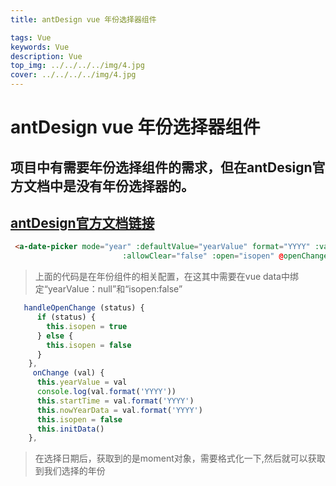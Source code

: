 ```yaml
---
title: antDesign vue 年份选择器组件

tags: Vue
keywords: Vue
description: Vue
top_img: ../../../../img/4.jpg
cover: ../../../../img/4.jpg
---
```


# antDesign vue 年份选择器组件
## 项目中有需要年份选择组件的需求，但在antDesign官方文档中是没有年份选择器的。
## [antDesign官方文档链接](https://www.antdv.com/docs/vue/introduce-cn/)

```html
 <a-date-picker mode="year" :defaultValue="yearValue" format="YYYY" :value="yearValue"
                         :allowClear="false" :open="isopen" @openChange="handleOpenChange" @panelChange="onChange" />
```
> 上面的代码是在年份组件的相关配置，在这其中需要在vue data中绑定“yearValue：null”和“isopen:false”

```js
   handleOpenChange (status) {
      if (status) {
        this.isopen = true
      } else {
        this.isopen = false
      }
    },
     onChange (val) {
      this.yearValue = val
      console.log(val.format('YYYY'))
      this.startTime = val.format('YYYY')
      this.nowYearData = val.format('YYYY')
      this.isopen = false
      this.initData()
    },
```
> 在选择日期后，获取到的是moment对象，需要格式化一下,然后就可以获取到我们选择的年份

